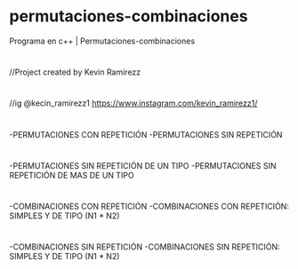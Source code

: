 # permutaciones-combinaciones
Programa en c++ | Permutaciones-combinaciones

#
//Project created by Kevin Ramirezz
#
//ig @kecin_ramirezz1
https://www.instagram.com/kevin_ramirezz1/

#
-PERMUTACIONES CON REPETICIÓN 
-PERMUTACIONES SIN REPETICIÓN
#
-PERMUTACIONES SIN REPETICIÓN DE UN TIPO
-PERMUTACIONES SIN REPETICIÓN DE MAS DE UN TIPO
#
-COMBINACIONES CON REPETICIÓN
-COMBINACIONES CON REPETICIÓN: SIMPLES Y DE TIPO (N1 * N2)
#
-COMBINACIONES SIN REPETICIÓN
-COMBINACIONES SIN REPETICIÓN: SIMPLES Y DE TIPO (N1 * N2)
#


